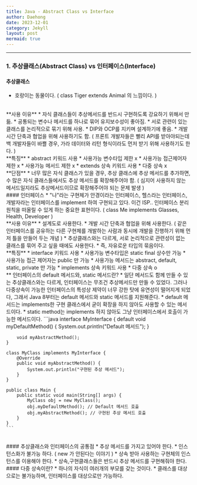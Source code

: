 ```yaml
---
title: Java - Abstract Class vs Interface
author: Daehong
date: 2023-12-01
category: Jekyll
layout: post
mermaid: true
---
```


<hr>

### 1. 추상클래스(Abstract Class) vs 인터페이스(Interface)
#### 추상클래스
* 호랑이는 동물이다. ( class Tiger extends Animal 의 느낌이다. )

<br>
**사용 이유**
* 자식 클래스들이 추상메서드를 반드시 구현하도록 강요하기 위해서 만듦.
* 공통되는 변수나 메서드를 하나로 묶어 유지보수성이 좋아짐.
* 서로 관련이 있는 클래스를 논리적으로 묶기 위해 사용.
* DIP와 OCP를 지키며 설계하기에 좋음.
* 개발 시간 단축과 협업을 위해 사용하기도 함. ( 프론트 개발자들은 빨리 API를 받아야되는데 백 개발자들이 바쁠 경우, 가라 데이터와 리턴 형식이라도 먼저 받기 위해 사용하기도 한다. )

<br>
**특징**
* abstract 키워드 사용
* 사용가능 변수타입 제한 x
* 사용가능 접근제어자 제한 x
* 사용가능 메서드 제한 x
* extends 상속 키워드 사용
* 다중 상속 x

<br>
**단점**
* 너무 많은 자식 클래스가 있을 경우, 추상 클래스에 추상 메서드를 추가하면, 수 많은 자식 클래스들에서도 추상 메서드를 확장해주어야 함. ( 심지어 사용하지 않는 메서드일지라도 추상메서드이므로 확장해주어야 되는 문제 발생 )

<br>
#### 인터페이스
* "나"라는 구현체가 안경이라는 인터페이스, 헬스라는 인터페이스, 개발자라는 인터페이스를 implement 하여 구현되고 있다. 이건 ISP.. 인터페이스 분리 원칙을 떠올릴 수 있게 하는 중요한 표현이다. ( class Me implements Glasses, Health, Developer )

<br>
**사용 이유**
* 설계도로 사용한다.
* 개발 시간 단축과 협업을 위해 사용한다. ( 같은 인터페이스를 공유하는 다른 구현체를 개발하는 사람과 동시에 개발을 진행하기 위해 먼저 틀을 만들어 두는 개념 )
* 추상클래스와는 다르게, 서로 논리적으로 관련성이 없는 클래스를 묶어 주고 싶을 때에도 사용한다.
* 즉, 자유로운 타입의 묶음이다.

<br>
**특징**
* interface 키워드 사용
* 사용가능 변수타입은 static final 상수만 가능
* 사용가능 접근 제어자는 public 만 가능
* 사용가능 메서드는 abstract, default, static, private 만 가능
* implements 상속 키워드 사용
* 다중 상속 o

<br>
** 인터페이스의 default 메서드와, static 메서드란?
* 일단 메서드도 함께 만들 수 있는 추상클래스와는 다르게, 인터페이스는 무조건 추상메서드만 만들 수 있었다. 그러나 다중상속이 가능한 인터페이스의 특성상 제약이 너무 강한 탓에 유연성이 떨어지게 되었다, 그래서 Java 8부터는 default 메서드와 static 메서드를 지원해준다.
* default 메서드는 implements한 구현 클래스에서 굳이 확장을 하지 않아도 사용할 수 있는 메서드이다.
* static method는 implements 하지 않아도 그냥 인터페이스에서 호출이 가능한 메서드이다.
	```java
	interface MyInterface {
		default void myDefaultMethod() {
			System.out.println("Default 메서드");
		}

		void myAbstractMethod();
	}

	class MyClass implements MyInterface {
		@Override
		public void myAbstractMethod() {
			System.out.println("구현된 추상 메서드");
		}
	}

	public class Main {
		public static void main(String[] args) {
			MyClass obj = new MyClass();
			obj.myDefaultMethod(); // Default 메서드 호출
			obj.myAbstractMethod(); // 구현된 추상 메서드 호출
		}
	}
	```


<br>
#### 추상클래스와 인터페이스의 공통점
* 추상 메서드를 가지고 있어야 한다.
* 인스턴스화가 불가능 하다. ( new 가 안된다는 이야기 )
* 상속 받아 사용하는 구현체의 인스턴스를 이용해야 한다.
* 상속,구현클래스들은 반드시 추상 메서드를 구현해줘야 한다.

<br>
#### 다중 상속이란?
* 하나의 자식이 여러개의 부모를 갖는 것이다.
* 클래스를 대상으로는 불가능하며, 인터페이스를 대상으로만 가능하다.

<br>
<br>
<br>
<br>
<br>